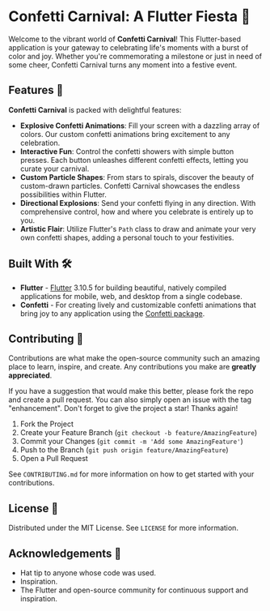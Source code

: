 # Confetti Carnival: A Flutter Fiesta 🎉

Welcome to the vibrant world of **Confetti Carnival**! This Flutter-based application is your gateway to celebrating life's moments with a burst of color and joy. Whether you're commemorating a milestone or just in need of some cheer, Confetti Carnival turns any moment into a festive event.

## Features 🎈

**Confetti Carnival** is packed with delightful features:

- **Explosive Confetti Animations**: Fill your screen with a dazzling array of colors. Our custom confetti animations bring excitement to any celebration.
- **Interactive Fun**: Control the confetti showers with simple button presses. Each button unleashes different confetti effects, letting you curate your carnival.
- **Custom Particle Shapes**: From stars to spirals, discover the beauty of custom-drawn particles. Confetti Carnival showcases the endless possibilities within Flutter.
- **Directional Explosions**: Send your confetti flying in any direction. With comprehensive control, how and where you celebrate is entirely up to you.
- **Artistic Flair**: Utilize Flutter's `Path` class to draw and animate your very own confetti shapes, adding a personal touch to your festivities.


## Built With 🛠️

- **Flutter** - [Flutter](https://flutter.dev) 3.10.5 for building beautiful, natively compiled applications for mobile, web, and desktop from a single codebase.
- **Confetti** - For creating lively and customizable confetti animations that bring joy to any application using the [Confetti package](https://pub.dev/packages/confetti).

## Contributing 🤝

Contributions are what make the open-source community such an amazing place to learn, inspire, and create. Any contributions you make are **greatly appreciated**.

If you have a suggestion that would make this better, please fork the repo and create a pull request. You can also simply open an issue with the tag "enhancement".
Don't forget to give the project a star! Thanks again!

1. Fork the Project
2. Create your Feature Branch (`git checkout -b feature/AmazingFeature`)
3. Commit your Changes (`git commit -m 'Add some AmazingFeature'`)
4. Push to the Branch (`git push origin feature/AmazingFeature`)
5. Open a Pull Request

See `CONTRIBUTING.md` for more information on how to get started with your contributions.

## License 📄

Distributed under the MIT License. See `LICENSE` for more information.

## Acknowledgements 💖

- Hat tip to anyone whose code was used.
- Inspiration.
- The Flutter and open-source community for continuous support and inspiration.

